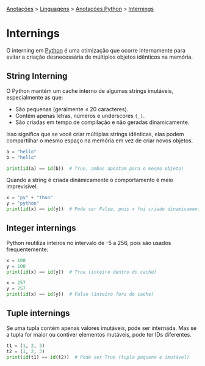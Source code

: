 <link rel="stylesheet" type="text/css" href="../../CSS/dark-theme.css">

[Anotações](../../) > [Linguagens](../Index.md) > [Anotações Python](./Index.md) > [Internings](./Id.md)

# Internings

O interning em [Python](./Index.md) é uma otimização que ocorre internamente para evitar a criação desnecessária de múltiplos objetos idênticos na memória. 

## String Interning
O Python mantém um cache interno de algumas strings imutáveis, especialmente as que:

- São pequenas (geralmente ≤ 20 caracteres).
- Contêm apenas letras, números e underscores `(_)`.
- São criadas em tempo de compilação e não geradas dinamicamente.

Isso significa que se você criar múltiplas strings idênticas, elas podem compartilhar o mesmo espaço na memória em vez de criar novos objetos.

```python
a = "hello"
b = "hello"

print(id(a) == id(b))  # True, ambas apontam para o mesmo objeto!
```

Quando a string é criada dinâmicamente o comportamento é meio imprevisível.
```python
x = "py" + "thon"
y = "python"
print(id(x) == id(y))  # Pode ser False, pois x foi criado dinamicamente
```

## Integer internings
Python reutiliza inteiros no intervalo de -5 a 256, pois são usados frequentemente:

```python
x = 100
y = 100
print(id(x) == id(y))  # True (inteiro dentro do cache)

x = 257
y = 257
print(id(x) == id(y))  # False (inteiro fora do cache)
```

## Tuple internings
Se uma tupla contém apenas valores imutáveis, pode ser internada. Mas se a tupla for maior ou contiver elementos mutáveis, pode ter IDs diferentes.

```python
t1 = (1, 2, 3)
t2 = (1, 2, 3)
print(id(t1) == id(t2))  # Pode ser True (tupla pequena e imutável)
```